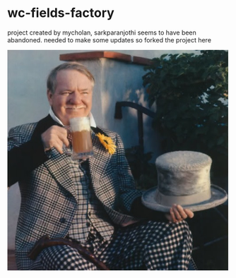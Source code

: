 # wc-fields-factory

project created by mycholan, sarkparanjothi seems to have been abandoned. 
needed to make some updates so forked the project here

![Alt image of wc](assets/img/wc-fields.jpg?raw=true "WC Fields")
